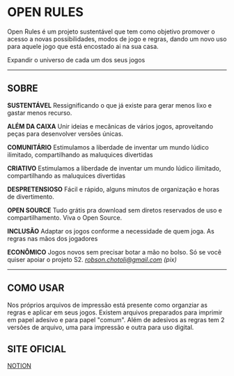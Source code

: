 # OPEN RULES
Open Rules é um projeto sustentável que tem como objetivo promover o acesso a novas possibilidades, modos de jogo e regras, dando um novo uso para aquele jogo que está encostado ai na sua casa.

Expandir o universo de cada um dos seus jogos

---

## **SOBRE**

**SUSTENTÁVEL**
Ressignificando o que já existe para gerar menos lixo e gastar menos recurso.

**ALÉM DA CAIXA**
Unir ideias e mecânicas de vários jogos, aproveitando peças para desenvolver versões únicas.

**COMUNITÁRIO**
Estimulamos a liberdade de inventar um mundo lúdico ilimitado, compartilhando as maluquices divertidas

**CRIATIVO**
Estimulamos a liberdade de inventar um mundo lúdico ilimitado, compartilhando as maluquices divertidas

**DESPRETENSIOSO**
Fácil e rápido, alguns minutos de organização e horas de divertimento.

**OPEN SOURCE**
Tudo grátis pra download sem diretos reservados de uso e compartilhamento. Viva o Open Source.

**INCLUSÃO**
Adaptar os jogos conforme a necessidade de quem joga.
As regras nas mãos dos jogadores

**ECONÔMICO**
Jogos novos sem precisar botar a mão no bolso.
Só se você quiser apoiar o projeto S2. *robson.chotoli@gmail.com (pix)*

---

## COMO USAR

Nos próprios arquivos de impressão está presente como organziar as regras e aplicar em seus jogos. 
Existem arquivos preparados para imprimir em papel adesivo e para papel "comum". Além de adesivos as regras tem 2 versões de arquivo, uma para impressão e outra para uso digital.

## SITE OFICIAL

[NOTION](https://www.notion.so/chtl/OPEN-RULES-22703a8637fb4601aa957946e222afec)
